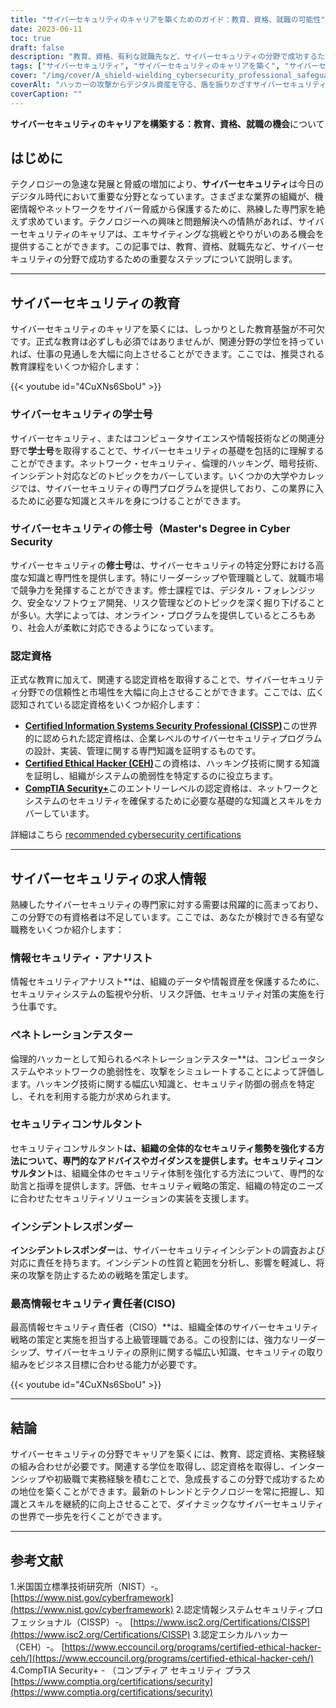 ```yaml
---
title: "サイバーセキュリティのキャリアを築くためのガイド：教育、資格、就職の可能性"
date: 2023-06-11
toc: true
draft: false
description: "教育、資格、有利な就職先など、サイバーセキュリティの分野で成功するための重要なステップを紹介します。"
tags: ["サイバーセキュリティ", "サイバーセキュリティのキャリアを築く", "サイバーセキュリティ教育", "サイバーセキュリティ認定資格", "サイバーセキュリティの求人情報", "テクノロジーキャリア", "サイバーセキュリティ教育", "サイバーセキュリティーの仕事", "サイバーセキュリティ産業", "サイバーセキュリティプロフェッショナル", "サイバーセキュリティスキル", "ネットワークセキュリティ", "情報セキュリティ", "サイバーセキュリティアナリスト", "倫理的ハッキング", "サイバーセキュリティコンサルタント", "インシデントレスポンス", "CISO", "サイバーセキュリティ戦略", "サイバーセキュリティーの学士号", "サイバーセキュリティ修士号", "CISSP資格", "CEH認定", "CompTIA Security+認定資格", "サイバーセキュリティジョブマーケット", "デジタルフォレンジック", "サイバーセキュリティにおけるリスクマネジメント", "セキュアソフトウェア開発", "データ保護", "サイバーセキュリティトレンド"]
cover: "/img/cover/A_shield-wielding_cybersecurity_professional_safeguarding.png"
coverAlt: "ハッカーの攻撃からデジタル資産を守る、盾を振りかざすサイバーセキュリティのプロフェッショナル。"
coverCaption: ""
---
```


**サイバーセキュリティのキャリアを構築する：教育、資格、就職の機会**について

## はじめに
テクノロジーの急速な発展と脅威の増加により、**サイバーセキュリティ**は今日のデジタル時代において重要な分野となっています。さまざまな業界の組織が、機密情報やネットワークをサイバー脅威から保護するために、熟練した専門家を絶えず求めています。テクノロジーへの興味と問題解決への情熱があれば、サイバーセキュリティのキャリアは、エキサイティングな挑戦とやりがいのある機会を提供することができます。この記事では、教育、資格、就職先など、サイバーセキュリティの分野で成功するための重要なステップについて説明します。

______

## サイバーセキュリティの教育
サイバーセキュリティのキャリアを築くには、しっかりとした教育基盤が不可欠です。正式な教育は必ずしも必須ではありませんが、関連分野の学位を持っていれば、仕事の見通しを大幅に向上させることができます。ここでは、推奨される教育課程をいくつか紹介します：

{{< youtube id="4CuXNs6SboU" >}}

### サイバーセキュリティの学士号
サイバーセキュリティ、またはコンピュータサイエンスや情報技術などの関連分野で**学士号**を取得することで、サイバーセキュリティの基礎を包括的に理解することができます。ネットワーク・セキュリティ、倫理的ハッキング、暗号技術、インシデント対応などのトピックをカバーしています。いくつかの大学やカレッジでは、サイバーセキュリティの専門プログラムを提供しており、この業界に入るために必要な知識とスキルを身につけることができます。

### サイバーセキュリティの修士号（Master's Degree in Cyber Security
サイバーセキュリティの**修士号**は、サイバーセキュリティの特定分野における高度な知識と専門性を提供します。特にリーダーシップや管理職として、就職市場で競争力を発揮することができます。修士課程では、デジタル・フォレンジック、安全なソフトウェア開発、リスク管理などのトピックを深く掘り下げることが多い。大学によっては、オンライン・プログラムを提供しているところもあり、社会人が柔軟に対応できるようになっています。

### 認定資格
正式な教育に加えて、関連する認定資格を取得することで、サイバーセキュリティ分野での信頼性と市場性を大幅に向上させることができます。ここでは、広く認知されている認定資格をいくつか紹介します：

- [**Certified Information Systems Security Professional (CISSP)**](https://simeononsecurity.ch/articles/a-guide-to-earning-the-isc2-cissp-certification/)この世界的に認められた認定資格は、企業レベルのサイバーセキュリティプログラムの設計、実装、管理に関する専門知識を証明するものです。
- [**Certified Ethical Hacker (CEH)**](https://simeononsecurity.ch/articles/preparing-for-the-ceh-certified-ethical-hacker-certification-exam/)この資格は、ハッキング技術に関する知識を証明し、組織がシステムの脆弱性を特定するのに役立ちます。
- [**CompTIA Security+**](https://simeononsecurity.ch/articles/comptias-security-plus-sy0-601-what-do-you-need-to-know/)このエントリーレベルの認定資格は、ネットワークとシステムのセキュリティを確保するために必要な基礎的な知識とスキルをカバーしています。

詳細はこちら [recommended cybersecurity certifications](https://simeononsecurity.ch/recommendations/certifications/)

______

## サイバーセキュリティの求人情報
熟練したサイバーセキュリティの専門家に対する需要は飛躍的に高まっており、この分野での有資格者は不足しています。ここでは、あなたが検討できる有望な職務をいくつか紹介します：

### 情報セキュリティ・アナリスト
情報セキュリティアナリスト**は、組織のデータや情報資産を保護するために、セキュリティシステムの監視や分析、リスク評価、セキュリティ対策の実施を行う仕事です。

### ペネトレーションテスター
倫理的ハッカーとして知られるペネトレーションテスター**は、コンピュータシステムやネットワークの脆弱性を、攻撃をシミュレートすることによって評価します。ハッキング技術に関する幅広い知識と、セキュリティ防御の弱点を特定し、それを利用する能力が求められます。

### セキュリティコンサルタント
セキュリティコンサルタント**は、組織の全体的なセキュリティ態勢を強化する方法について、専門的なアドバイスやガイダンスを提供します。セキュリティコンサルタント**は、組織全体のセキュリティ体制を強化する方法について、専門的な助言と指導を提供します。評価、セキュリティ戦略の策定、組織の特定のニーズに合わせたセキュリティソリューションの実装を支援します。

### インシデントレスポンダー
**インシデントレスポンダー**は、サイバーセキュリティインシデントの調査および対応に責任を持ちます。インシデントの性質と範囲を分析し、影響を軽減し、将来の攻撃を防止するための戦略を策定します。

### 最高情報セキュリティ責任者(CISO)
最高情報セキュリティ責任者（CISO）**は、組織全体のサイバーセキュリティ戦略の策定と実施を担当する上級管理職である。この役割には、強力なリーダーシップ、サイバーセキュリティの原則に関する幅広い知識、セキュリティの取り組みをビジネス目標に合わせる能力が必要です。

{{< youtube id="4CuXNs6SboU" >}}

______

## 結論
サイバーセキュリティの分野でキャリアを築くには、教育、認定資格、実務経験の組み合わせが必要です。関連する学位を取得し、認定資格を取得し、インターンシップや初級職で実務経験を積むことで、急成長するこの分野で成功するための地位を築くことができます。最新のトレンドとテクノロジーを常に把握し、知識とスキルを継続的に向上させることで、ダイナミックなサイバーセキュリティの世界で一歩先を行くことができます。

______

## 参考文献

1.米国国立標準技術研究所（NIST）-。 [https://www.nist.gov/cyberframework](https://www.nist.gov/cyberframework)
2.認定情報システムセキュリティプロフェッショナル（CISSP）-。 [https://www.isc2.org/Certifications/CISSP](https://www.isc2.org/Certifications/CISSP)
3.認定エシカルハッカー（CEH）-。 [https://www.eccouncil.org/programs/certified-ethical-hacker-ceh/](https://www.eccouncil.org/programs/certified-ethical-hacker-ceh/)
4.CompTIA Security+ - （コンプティア セキュリティ プラス [https://www.comptia.org/certifications/security](https://www.comptia.org/certifications/security)


